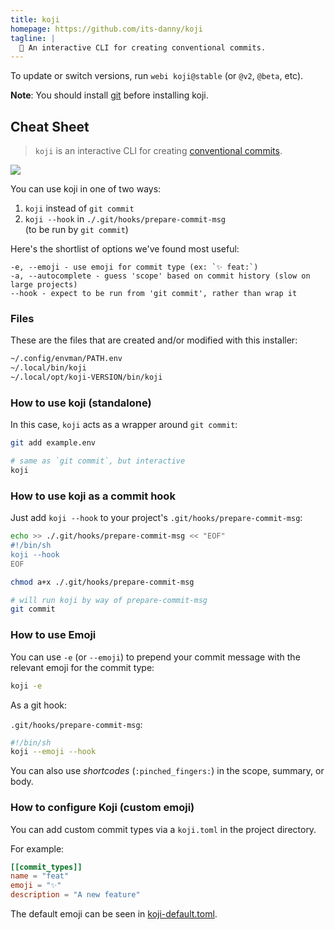 ```yaml
---
title: koji
homepage: https://github.com/its-danny/koji
tagline: |
  🦊 An interactive CLI for creating conventional commits.
---
```


To update or switch versions, run `webi koji@stable` (or `@v2`, `@beta`, etc).

**Note**: You should install [git](/git) before installing koji.

## Cheat Sheet

> `koji` is an interactive CLI for creating [conventional commits][cc].

![](https://github.com/its-danny/koji/raw/main/meta/demo.gif)

[cc]: https://conventionalcommits.org/en/v1.0.0/

You can use koji in one of two ways:

1. `koji` instead of `git commit`
2. `koji --hook` in `./.git/hooks/prepare-commit-msg` \
   (to be run by `git commit`)

Here's the shortlist of options we've found most useful:

```text
-e, --emoji - use emoji for commit type (ex: `✨ feat:`)
-a, --autocomplete - guess 'scope' based on commit history (slow on large projects)
--hook - expect to be run from 'git commit', rather than wrap it
```

### Files

These are the files that are created and/or modified with this installer:

```sh
~/.config/envman/PATH.env
~/.local/bin/koji
~/.local/opt/koji-VERSION/bin/koji
```

### How to use koji (standalone)

In this case, `koji` acts as a wrapper around `git commit`:

```sh
git add example.env

# same as `git commit`, but interactive
koji
```

### How to use koji as a commit hook

Just add `koji --hook` to your project's `.git/hooks/prepare-commit-msg`:

```sh
echo >> ./.git/hooks/prepare-commit-msg << "EOF"
#!/bin/sh
koji --hook
EOF

chmod a+x ./.git/hooks/prepare-commit-msg
```

```sh
# will run koji by way of prepare-commit-msg
git commit
```

### How to use Emoji

You can use `-e` (or `--emoji`) to prepend your commit message with the relevant
emoji for the commit type:

```sh
koji -e
```

As a git hook:

`.git/hooks/prepare-commit-msg`:

```sh
#!/bin/sh
koji --emoji --hook
```

You can also use _shortcodes_ (`:pinched_fingers:`) in the scope, summary, or
body.

### How to configure Koji (custom emoji)

You can add custom commit types via a `koji.toml` in the project directory.

For example:

```toml
[[commit_types]]
name = "feat"
emoji = "✨"
description = "A new feature"
```

The default emoji can be seen in
[koji-default.toml](https://github.com/its-danny/koji/blob/main/meta/config/koji-default.toml).
